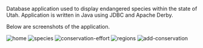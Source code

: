 Database application used to display endangered species within the state of Utah. Application is written in Java using JDBC and Apache Derby.

Below are screenshots of the application. 

![home](https://user-images.githubusercontent.com/26400127/168509502-4a1713a0-0c04-4da4-a10c-e3864678b59d.jpg)
![species](https://user-images.githubusercontent.com/26400127/168509509-929062dc-4750-4f7c-9441-f0d7a050028b.jpg)
![conservation-effort](https://user-images.githubusercontent.com/26400127/168509513-f1f109bb-33f0-4fe9-a44a-88ae8a06eb18.jpg)
![regions](https://user-images.githubusercontent.com/26400127/168509519-865b7f4e-38b2-4a19-b28b-7e1da7380132.jpg)
![add-conservation](https://user-images.githubusercontent.com/26400127/168509523-f07113fc-6073-4441-bfef-df3378882031.jpg)
